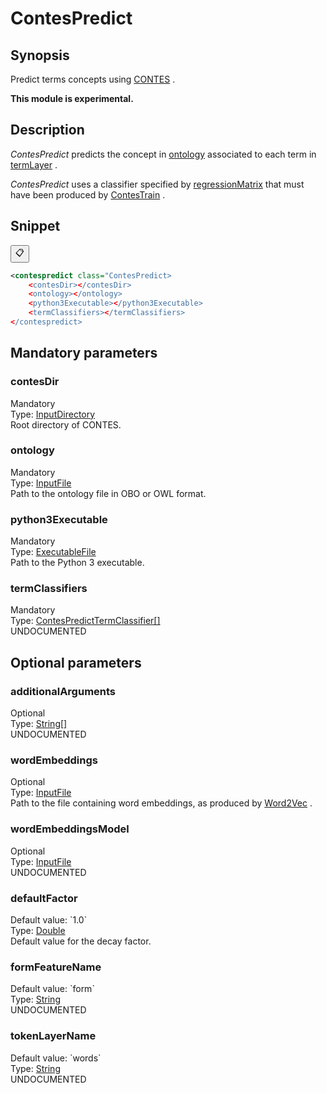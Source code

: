 <h1 class="module">ContesPredict</h1>

## Synopsis

Predict terms concepts using [CONTES](https://github.com/ArnaudFerre/CONTES) .

**This module is experimental.**

## Description

 *ContesPredict* predicts the concept in <a href="#ontology" class="param">ontology</a> associated to each term in <a href="#termLayer" class="param">termLayer</a> .

 *ContesPredict* uses a classifier specified by <a href="#regressionMatrix" class="param">regressionMatrix</a> that must have been produced by <a href="../module/ContesTrain" class="module">ContesTrain</a> .

## Snippet



<button class="copy-code-button" title="Copy to clipboard" onclick="copy_code(this)">📋</button>
```xml
<contespredict class="ContesPredict>
    <contesDir></contesDir>
    <ontology></ontology>
    <python3Executable></python3Executable>
    <termClassifiers></termClassifiers>
</contespredict>
```

## Mandatory parameters

<h3 id="contesDir" class="param">contesDir</h3>

<div class="param-level param-level-mandatory">Mandatory
</div>
<div class="param-type">Type: <a href="../converter/fr.inra.maiage.bibliome.util.files.InputDirectory" class="converter">InputDirectory</a>
</div>
Root directory of CONTES.

<h3 id="ontology" class="param">ontology</h3>

<div class="param-level param-level-mandatory">Mandatory
</div>
<div class="param-type">Type: <a href="../converter/fr.inra.maiage.bibliome.util.files.InputFile" class="converter">InputFile</a>
</div>
Path to the ontology file in OBO or OWL format.

<h3 id="python3Executable" class="param">python3Executable</h3>

<div class="param-level param-level-mandatory">Mandatory
</div>
<div class="param-type">Type: <a href="../converter/fr.inra.maiage.bibliome.util.files.ExecutableFile" class="converter">ExecutableFile</a>
</div>
Path to the Python 3 executable.

<h3 id="termClassifiers" class="param">termClassifiers</h3>

<div class="param-level param-level-mandatory">Mandatory
</div>
<div class="param-type">Type: <a href="../converter/fr.inra.maiage.bibliome.alvisnlp.bibliomefactory.modules.contes.ContesPredictTermClassifier%5B%5D" class="converter">ContesPredictTermClassifier[]</a>
</div>
UNDOCUMENTED

## Optional parameters

<h3 id="additionalArguments" class="param">additionalArguments</h3>

<div class="param-level param-level-optional">Optional
</div>
<div class="param-type">Type: <a href="../converter/java.lang.String%5B%5D" class="converter">String[]</a>
</div>
UNDOCUMENTED

<h3 id="wordEmbeddings" class="param">wordEmbeddings</h3>

<div class="param-level param-level-optional">Optional
</div>
<div class="param-type">Type: <a href="../converter/fr.inra.maiage.bibliome.util.files.InputFile" class="converter">InputFile</a>
</div>
Path to the file containing word embeddings, as produced by <a href="../module/Word2Vec" class="module">Word2Vec</a> .

<h3 id="wordEmbeddingsModel" class="param">wordEmbeddingsModel</h3>

<div class="param-level param-level-optional">Optional
</div>
<div class="param-type">Type: <a href="../converter/fr.inra.maiage.bibliome.util.files.InputFile" class="converter">InputFile</a>
</div>
UNDOCUMENTED

<h3 id="defaultFactor" class="param">defaultFactor</h3>

<div class="param-level param-level-default-value">Default value: `1.0`
</div>
<div class="param-type">Type: <a href="../converter/java.lang.Double" class="converter">Double</a>
</div>
Default value for the decay factor.

<h3 id="formFeatureName" class="param">formFeatureName</h3>

<div class="param-level param-level-default-value">Default value: `form`
</div>
<div class="param-type">Type: <a href="../converter/java.lang.String" class="converter">String</a>
</div>
UNDOCUMENTED

<h3 id="tokenLayerName" class="param">tokenLayerName</h3>

<div class="param-level param-level-default-value">Default value: `words`
</div>
<div class="param-type">Type: <a href="../converter/java.lang.String" class="converter">String</a>
</div>
UNDOCUMENTED

